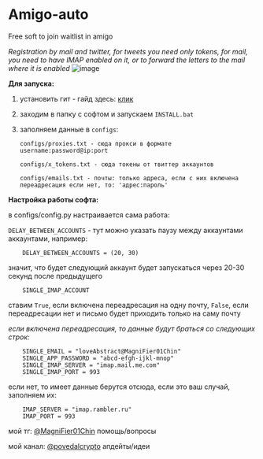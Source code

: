 # Amigo-auto
Free soft to join waitlist in amigo

*Registration by mail and twitter, for tweets you need only tokens, for mail, you need to have IMAP enabled on it, or to forward the letters to the mail where it is enabled*
![image](https://github.com/user-attachments/assets/941340c8-bb92-4ae0-a5dd-9c3b6ea54f14)

**Для запуска:**

1. установить гит - гайд здесь: [клик](https://teletype.in/@magnifier01chin/8iwREMa30Kq)
2. заходим в папку с софтом и запускаем `INSTALL.bat`
3. заполняем данные в `configs`:

       configs/proxies.txt - сюда прокси в формате username:password@ip:port

       configs/x_tokens.txt - сюда токены от твиттер аккаунтов

       configs/emails.txt - почты: только адреса, если с них включена переадресация если нет, то: 'адрес:пароль'

**Настройка работы софта:**

в configs/config.py настраивается сама работа:

`DELAY_BETWEEN_ACCOUNTS` - тут можно указать паузу между аккаунтами аккаунтами, например:

        DELAY_BETWEEN_ACCOUNTS = (20, 30)
        
значит, что будет следующий аккаунт будет запускаться через 20-30 секунд после предыдущего

        SINGLE_IMAP_ACCOUNT

ставим `True`, если включена переадресация на одну почту, `False`, если переадресации нет и письмо будет приходить только на саму почту


*если включена переадресация, то данные будут браться со следующих строк:*

        SINGLE_EMAIL = "loveAbstract@MagniFier01Chin"
        SINGLE_APP_PASSWORD = "abcd-efgh-ijkl-mnop"
        SINGLE_IMAP_SERVER = "imap.mail.me.com"
        SINGLE_IMAP_PORT = 993

если нет, то имеет данные берутся отсюда, если это ваш случай, заполняем их:

        IMAP_SERVER = "imap.rambler.ru"
        IMAP_PORT = 993

мой тг: [@MagniFier01Chin](https://t.me/MagniFier01Chin) помощь/вопросы

мой канал: [@povedalcrypto](https://t.me/povedalcrypto) апдейты/идеи
